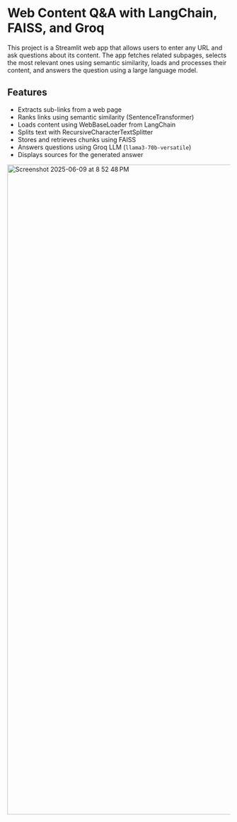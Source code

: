 # Web Content Q&A with LangChain, FAISS, and Groq

This project is a Streamlit web app that allows users to enter any URL and ask questions about its content. The app fetches related subpages, selects the most relevant ones using semantic similarity, loads and processes their content, and answers the question using a large language model.

## Features

- Extracts sub-links from a web page
- Ranks links using semantic similarity (SentenceTransformer)
- Loads content using WebBaseLoader from LangChain
- Splits text with RecursiveCharacterTextSplitter
- Stores and retrieves chunks using FAISS
- Answers questions using Groq LLM (`llama3-70b-versatile`)
- Displays sources for the generated answer
<img width="1470" alt="Screenshot 2025-06-09 at 8 52 48 PM" src="https://github.com/user-attachments/assets/db2ca71f-4d34-4ea7-8212-a1aaa319ffe0" />
